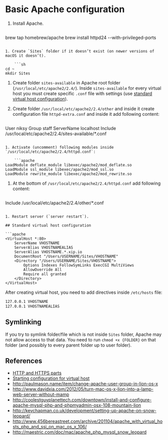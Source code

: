 # Basic Apache configuration

1. Install Apache.

	```sh
brew tap homebrew/apache
brew install httpd24 --with-privileged-ports
```

1. Create `Sites` folder if it doesn’t exist (on newer versions of macOS it doesn’t).

	```sh
cd ~
mkdir Sites
```

1. Create folder `sites-available` in Apache root folder (`/usr/local/etc/apache2/2.4/`). Inside `sites-available` for every virtual host you must create specific `.conf` file with settings (use [standard virtual host configuration](#standard-virtual-host-configuration)).

1. Create folder `/usr/local/etc/apache2/2.4/other` and inside it create configuration file `httpd-extra.conf` and inside it add following content:

	```apache
User niksy
Group staff
ServerName localhost
Include /usr/local/etc/apache2/2.4/sites-available/*.conf
```

1. Activate (uncomment) following modules inside `/usr/local/etc/apache2/2.4/httpd.conf`:
 
	```apache
LoadModule deflate_module libexec/apache2/mod_deflate.so
LoadModule ssl_module libexec/apache2/mod_ssl.so
LoadModule rewrite_module libexec/apache2/mod_rewrite.so
```

1. At the bottom of `/usr/local/etc/apache2/2.4/httpd.conf` add following content:

	```apache
Include /usr/local/etc/apache2/2.4/other/*.conf
```

1. Restart server (`server restart`).

## Standard virtual host configuration

```apache
<VirtualHost *:80>
	ServerName VHOSTNAME
	ServerAlias VHOSTNAMEALIAS
	ServerAlias VHOSTNAME.*.xip.io
	DocumentRoot "/Users/USERNAME/Sites/VHOSTNAME"
	<Directory "/Users/USERNAME/Sites/VHOSTNAME">
		Options Indexes FollowSymLinks ExecCGI MultiViews
		AllowOverride All
		Require all granted
	</Directory>
</VirtualHost>
```

After creating virtual host, you need to add directives inside `/etc/hosts` file:

```sh
127.0.0.1 VHOSTNAME
127.0.0.1 VHOSTNAMEALIAS
```

## Symlinking

If you try to symlink folder/file which is not inside `Sites` folder, Apache may not allow access to that data. You need to run `chmod +x {FOLDER}` on that folder (and possibly to every parent folder up to user folder).

## References

* [HTTP and HTTPS parts](http://serverfault.com/questions/83669/apache2-with-ssl-do-i-have-to-copy-virtualhost-blocks)
* [Starting configuration for virtual host](https://github.com/zielot/apache-setup-osx/blob/apache-zielot/template.http)
* http://paulmason.name/item/change-apache-user-group-in-lion-os-x
* http://www.davidxia.com/2012/05/turn-mac-os-x-lion-into-a-lamp-web-server-without-mamp
* http://coolestguyplanettech.com/downtown/install-and-configure-apache-mysql-php-and-phpmyadmin-osx-108-mountain-lion
* http://kevchapman.co.uk/development/setting-up-apache-on-snow-leopard/
* http://www.456bereastreet.com/archive/201104/apache_with_virtual_hosts_php_and_ssi_on_mac_os_x_106/
* http://maestric.com/doc/mac/apache_php_mysql_snow_leopard
